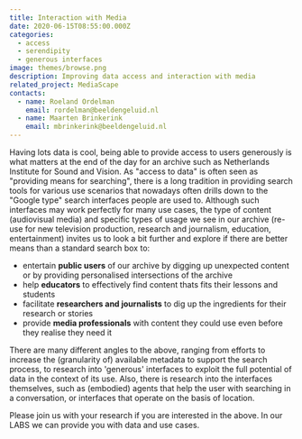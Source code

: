 ```yaml
---
title: Interaction with Media
date: 2020-06-15T08:55:00.000Z
categories:
  - access
  - serendipity
  - generous interfaces
image: themes/browse.png
description: Improving data access and interaction with media
related_project: MediaScape
contacts:
  - name: Roeland Ordelman
    email: rordelman@beeldengeluid.nl
  - name: Maarten Brinkerink
    email: mbrinkerink@beeldengeluid.nl
---
```


Having lots data is cool, being able to provide access to users generously is what matters at the end of the day for an archive such as Netherlands Institute for Sound and Vision. As "access to data" is often seen as "providing means for searching", there is a long tradition in providing search tools for various use scenarios that nowadays often drills down to the "Google type" search interfaces people are used to. Although such interfaces may work perfectly for many use cases, the type of content (audiovisual media) and specific types of usage we see in our archive (re-use for new television production, research and journalism, education, entertainment) invites us to look a bit further and explore if there are better means than a standard search box to:
* entertain **public users** of our archive by digging up unexpected content or by providing personalised intersections of the archive
* help **educators** to effectively find content thats fits their lessons and students
* facilitate **researchers and journalists** to dig up the ingredients for their research or stories
* provide **media professionals** with content they could use even before they realise they need it  
   
There are many different angles to the above, ranging from efforts to increase the (granularity of) available metadata to support the search process, to research into 'generous' interfaces to exploit the full potential of data in the context of its use. Also, there is research into the interfaces themselves, such as (embodied) agents that help the user with searching in a conversation, or interfaces that operate on the basis of location.

Please join us with your research if you are interested in the above. In our LABS we can provide you with data and use cases.